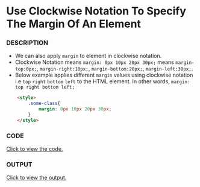 # Use Clockwise Notation To Specify The Margin Of An Element

### DESCRIPTION
* We can also apply `margin` to element in clockwise notation.
* Clockwise Notation means `margin: 0px 10px 20px 30px;` means `margin-top:0px;`, `margin-right:10px;`, `margin-bottom:20px;`, `margin-left:30px;`.
* Below example applies different `margin` values using clockwise notation i.e `top` `right` `bottom` `left` to the HTML element. In other words, `margin: top right bottom left;`
```html
    <style>
        .some-class{
            margin: 0px 10px 20px 30px;
        }
    </style>
``` 

### CODE
[Click to view the code.](use-clockwise-notation-to-specify-the-margin-of-an-element.html)

### OUTPUT
[Click to view the output.](http://htmlpreview.github.io/?https://github.com/saipothanjanjanam/freecodecamp-full-stack-dev/blob/master/Responsive_Web_Design_Certification/2.Basic_CSS/22.Use_Clockwise_Notation_To_Specify_The_Margin_Of_An_Element/use-clockwise-notation-to-specify-the-margin-of-an-element.html)